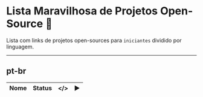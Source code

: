 # Lista Maravilhosa de Projetos Open-Source :dancer:

Lista com links de projetos open-sources para `iniciantes` dividido por linguagem.

---

## pt-br
Nome | Status | </> | :arrow_forward:
---- | ---- | ---- | ----

